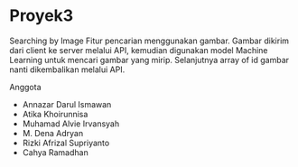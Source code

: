 # Proyek3
Searching by Image
Fitur pencarian menggunakan gambar. Gambar dikirim dari client ke server melalui API, kemudian digunakan model Machine Learning untuk mencari gambar yang mirip. Selanjutnya array of id gambar nanti dikembalikan melalui API.

Anggota
* Annazar Darul Ismawan
* Atika Khoirunnisa
* Muhamad Alvie Irvansyah
* M. Dena Adryan
* Rizki Afrizal Supriyanto
* Cahya Ramadhan
